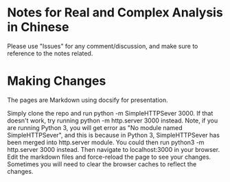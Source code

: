 # Notes for Real and Complex Analysis in Chinese
Please use "Issues" for any comment/discussion, and make sure to reference to the notes related.
# Making Changes
The pages are Markdown using docsify for presentation.

Simply clone the repo and run python -m SimpleHTTPSever 3000. If that doesn't work, try running python -m http.server 3000 instead.
Note, if you are running Python 3, you will get error as "No module named SimpleHTTPSever", and this is because in Python 3, SimpleHTTPSever has been merged into http.server module. You could then run python3 -m http.server 3000 instead. Then navigate to localhost:3000 in your browser.
Edit the markdown files and force-reload the page to see your changes. Sometimes you will need to clear the browser caches to reflect the changes.
